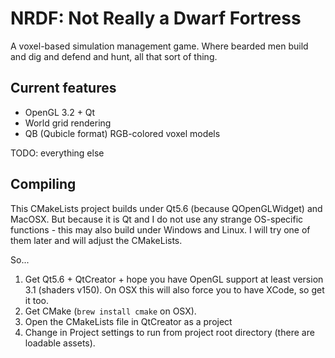# NRDF: Not Really a Dwarf Fortress

A voxel-based simulation management game. Where bearded men build and dig
and defend and hunt, all that sort of thing.

## Current features

* OpenGL 3.2 + Qt
* World grid rendering
* QB (Qubicle format) RGB-colored voxel models

TODO: everything else

## Compiling

This CMakeLists project builds under Qt5.6 (because QOpenGLWidget) and MacOSX.
But because it is Qt and I do not use any strange OS-specific functions - this
may also build under Windows and Linux. I will try one of them later and will
adjust the CMakeLists.

So...

1. Get Qt5.6 + QtCreator + hope you have OpenGL support at least version 3.1
    (shaders v150). On OSX this will also force you to have XCode, so get
    it too.
2. Get CMake (`brew install cmake` on OSX).
3. Open the CMakeLists file in QtCreator as a project
4. Change in Project settings to run from project root directory (there are
    loadable assets).
